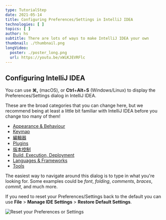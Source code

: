 ```yaml
---
type: TutorialStep
date: 2021-05-14
title: Configuring Preferences/Settings in IntelliJ IDEA
technologies: [ ]
topics: [ ]
author: hs
subtitle: There are lots of ways to make IntelliJ IDEA your own
thumbnail: ./thumbnail.png
longVideo:
  poster: ./poster_long.png
  url: https://youtu.be/xWiKJEVRFlc
---
```


## Configuring IntelliJ IDEA
You can use **⌘,** (macOS), or **Ctrl**+**Alt**+**S** (Windows/Linux) to display the Preferences/Settings dialog in IntelliJ IDEA.

These are the broad categories that you can change here, but we recommend being at least a little bit familiar with IntelliJ IDEA before you change too many of them!
- [Appearance & Behaviour](https://www.jetbrains.com/help/idea/appearance-and-behavior.html)
- [Keymap](https://www.jetbrains.com/help/idea/settings-keymap.html)
- [編輯器](https://www.jetbrains.com/help/idea/settings-editor.html)
- [Plugins](https://www.jetbrains.com/help/idea/plugins-settings.html)
- [版本控制](https://www.jetbrains.com/help/idea/settings-version-control.html)
- [Build, Execution, Deployment](https://www.jetbrains.com/help/idea/settings-build-execution-deployment.html)
- [Languages & Frameworks](https://www.jetbrains.com/help/idea/settings-languages-and-frameworks.html)
- [Tools](https://www.jetbrains.com/help/idea/settings-tools.html)

The easiest way to navigate around this dialog is to type in what you're looking for. Some examples could be _font_, _folding_, _comments_, _braces_, _commit_, and much more.

If you need to reset your Preferences/Settings back to the default you can use **File** > **Manage IDE Settings** > **Restore Default Settings**.

![Reset your Preferences or Settings](reset-preferences-settings.png)